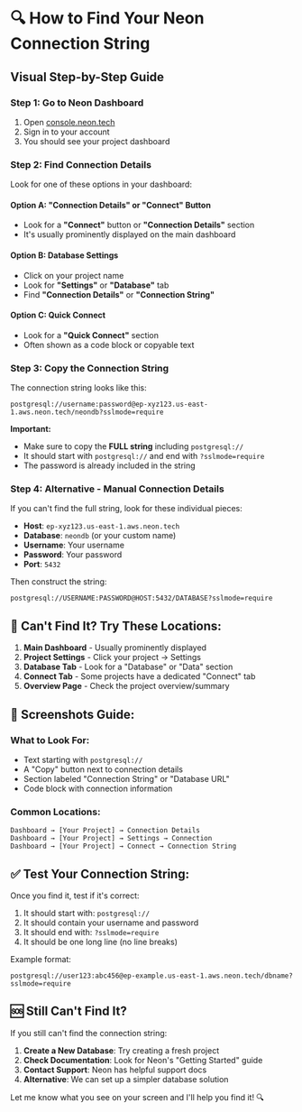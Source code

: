 # 🔍 How to Find Your Neon Connection String

## Visual Step-by-Step Guide

### Step 1: Go to Neon Dashboard

1. Open [console.neon.tech](https://console.neon.tech)
2. Sign in to your account
3. You should see your project dashboard

### Step 2: Find Connection Details

Look for one of these options in your dashboard:

#### Option A: "Connection Details" or "Connect" Button

- Look for a **"Connect"** button or **"Connection Details"** section
- It's usually prominently displayed on the main dashboard

#### Option B: Database Settings

- Click on your project name
- Look for **"Settings"** or **"Database"** tab
- Find **"Connection Details"** or **"Connection String"**

#### Option C: Quick Connect

- Look for a **"Quick Connect"** section
- Often shown as a code block or copyable text

### Step 3: Copy the Connection String

The connection string looks like this:

```
postgresql://username:password@ep-xyz123.us-east-1.aws.neon.tech/neondb?sslmode=require
```

**Important:**

- Make sure to copy the **FULL string** including `postgresql://`
- It should start with `postgresql://` and end with `?sslmode=require`
- The password is already included in the string

### Step 4: Alternative - Manual Connection Details

If you can't find the full string, look for these individual pieces:

- **Host**: `ep-xyz123.us-east-1.aws.neon.tech`
- **Database**: `neondb` (or your custom name)
- **Username**: Your username
- **Password**: Your password
- **Port**: `5432`

Then construct the string:

```
postgresql://USERNAME:PASSWORD@HOST:5432/DATABASE?sslmode=require
```

## 🚨 Can't Find It? Try These Locations:

1. **Main Dashboard** - Usually prominently displayed
2. **Project Settings** - Click your project → Settings
3. **Database Tab** - Look for a "Database" or "Data" section
4. **Connect Tab** - Some projects have a dedicated "Connect" tab
5. **Overview Page** - Check the project overview/summary

## 📱 Screenshots Guide:

### What to Look For:

- Text starting with `postgresql://`
- A "Copy" button next to connection details
- Section labeled "Connection String" or "Database URL"
- Code block with connection information

### Common Locations:

```
Dashboard → [Your Project] → Connection Details
Dashboard → [Your Project] → Settings → Connection
Dashboard → [Your Project] → Connect → Connection String
```

## ✅ Test Your Connection String:

Once you find it, test if it's correct:

1. It should start with: `postgresql://`
2. It should contain your username and password
3. It should end with: `?sslmode=require`
4. It should be one long line (no line breaks)

Example format:

```
postgresql://user123:abc456@ep-example.us-east-1.aws.neon.tech/dbname?sslmode=require
```

## 🆘 Still Can't Find It?

If you still can't find the connection string:

1. **Create a New Database**: Try creating a fresh project
2. **Check Documentation**: Look for Neon's "Getting Started" guide
3. **Contact Support**: Neon has helpful support docs
4. **Alternative**: We can set up a simpler database solution

Let me know what you see on your screen and I'll help you find it! 🔍
